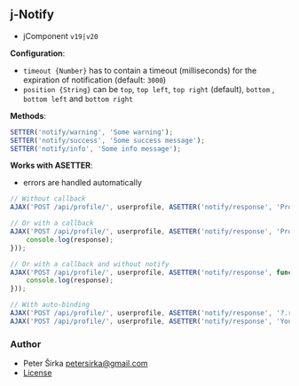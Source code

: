 ## j-Notify

- jComponent `v19|v20`

__Configuration__:

- `timeout {Number}` has to contain a timeout (milliseconds) for the expiration of notification (default: `3000`)
- `position {String}` can be `top`, `top left`, `top right` (default), `bottom` , `bottom left` and `bottom right`

__Methods__:

```js
SETTER('notify/warning', 'Some warning');
SETTER('notify/success', 'Some success message');
SETTER('notify/info', 'Some info message');
```

__Works with ASETTER__:

- errors are handled automatically

```js
// Without callback
AJAX('POST /api/profile/', userprofile, ASETTER('notify/response', 'Profile has been saved successfully'));

// Or with a callback
AJAX('POST /api/profile/', userprofile, ASETTER('notify/response', 'Profile has been saved successfully', function(response) {
	console.log(response);
}));

// Or with a callback and without notify
AJAX('POST /api/profile/', userprofile, ASETTER('notify/response', function(response) {
	console.log(response);
}));

// With auto-binding
AJAX('POST /api/profile/', userprofile, ASETTER('notify/response', '?.response'));
AJAX('POST /api/profile/', userprofile, ASETTER('notify/response', 'Your message', '?.response'));
````

### Author

- Peter Širka <petersirka@gmail.com>
- [License](https://www.totaljs.com/license/)
